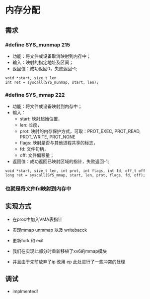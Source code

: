 # 内存分配

## 需求

### #define SYS_munmap 215
* 功能：将文件或设备取消映射到内存中；
* 输入：映射的指定地址及区间；
* 返回值：成功返回0，失败返回-1;
```
void *start, size_t len
int ret = syscall(SYS_munmap, start, len);
```
### #define SYS_mmap 222
* 功能：将文件或设备映射到内存中；
* 输入：
    - start: 映射起始位置，
    - len: 长度，
    - prot: 映射的内存保护方式，可取：PROT_EXEC, PROT_READ, PROT_WRITE, PROT_NONE
    - flags: 映射是否与其他进程共享的标志，
    - fd: 文件句柄，
    - off: 文件偏移量；
* 返回值：成功返回已映射区域的指针，失败返回-1;
```
void *start, size_t len, int prot, int flags, int fd, off_t off
long ret = syscall(SYS_mmap, start, len, prot, flags, fd, off);
```

### 也就是将文件fd映射到内存中

## 实现方式

* 在proc中加入VMA表指针
* 实现mmap unmmap 以及 writebacck
* 更新fork 和 exit

* 我们在实现此部分时重新移植了xv6的mmap模块
* 并且由于先前放弃了ip 改用 ep 此处进行了一些冲突的处理

## 调试

* implmented!